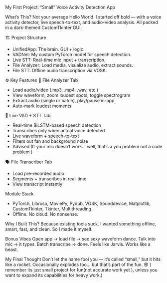 My First Project: “Small” Voice Activity Detection App

What’s This?
Not your average Hello World. I started off bold — with a voice activity detector, live speech-to-text, and audio-video analysis. All packed in a dark-themed CustomTkinter GUI.

🏗️ Project Structure

   * UnifiedApp: The brain. GUI + logic.
   * VADNet: My custom PyTorch model for speech detection.
   * Live STT: Real-time mic input + transcription.
   * File Analyzer: Load media, visualize audio, extract sounds.
   * File STT: Offline audio transcription via VOSK.

⚙️ Key Features
📂 File Analyzer Tab

  * Load audio/video (.mp3, .mp4, .wav, etc.)
  * View waveform, zoom loudest spots, toggle spectrogram
  * Extract audio (single or batch), play/pause in-app
  * Auto-mark loudest moments

🎤 Live VAD + STT Tab

  * Real-time BiLSTM-based speech detection
  * Transcribes only when actual voice detected
  * Live waveform + speech-to-text
  * Filters out fan and background noise
  * Advised (If your mic doesn’t work… well, that’s a you problem not a code problem )

🗣️ File Transcriber Tab

  * Load pre-recorded audio
  * Segments + transcribes in real-time
  * View transcript instantly

Module Stack

  * PyTorch, Librosa, MoviePy, Pydub, VOSK, Sounddevice, Matplotlib, CustomTkinter, Tkinter, Multithreading.
  * Offline. No cloud. No nonsense.

Why I Built This?
 Because existing tools suck. I wanted something offline, smart, fast, and clean. So I made it myself.

Bonus Vibes
Open app → load file → see sexy waveform dance.
Talk into mic → it types.
Batch transcribe → done.
Feels like Jarvis. Works like a beast.

My Final Thought
Don’t let the name fool you — it’s called “small,” but it hits like a rocket. Occasionally explodes too... but that’s part of the fun. 😎
( remember its just small project for fun(not accurate work yet ), unless you want to expand its capabilities for heavy work.)
